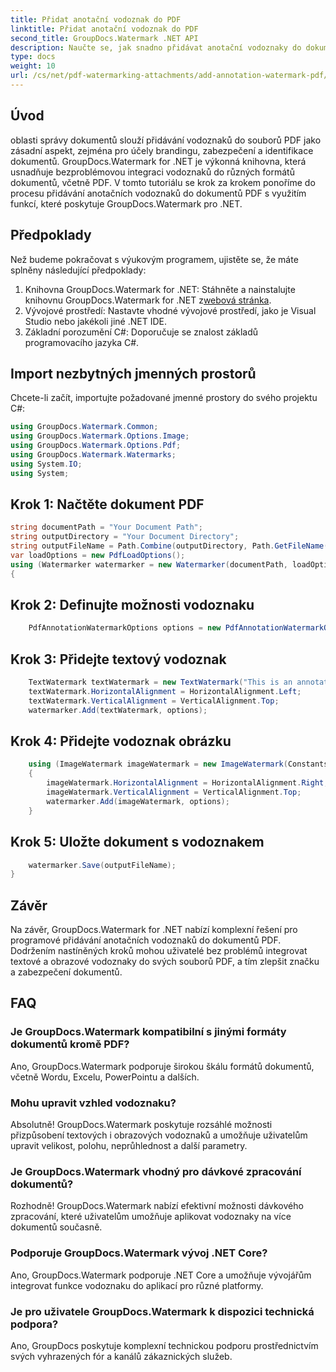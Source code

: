 ```yaml
---
title: Přidat anotační vodoznak do PDF
linktitle: Přidat anotační vodoznak do PDF
second_title: GroupDocs.Watermark .NET API
description: Naučte se, jak snadno přidávat anotační vodoznaky do dokumentů PDF pomocí GroupDocs.Watermark for .NET. Snadno vylepšete značku a zabezpečení dokumentů.
type: docs
weight: 10
url: /cs/net/pdf-watermarking-attachments/add-annotation-watermark-pdf/
---
```

## Úvod
oblasti správy dokumentů slouží přidávání vodoznaků do souborů PDF jako zásadní aspekt, zejména pro účely brandingu, zabezpečení a identifikace dokumentů. GroupDocs.Watermark for .NET je výkonná knihovna, která usnadňuje bezproblémovou integraci vodoznaků do různých formátů dokumentů, včetně PDF. V tomto tutoriálu se krok za krokem ponoříme do procesu přidávání anotačních vodoznaků do dokumentů PDF s využitím funkcí, které poskytuje GroupDocs.Watermark pro .NET.
## Předpoklady
Než budeme pokračovat s výukovým programem, ujistěte se, že máte splněny následující předpoklady:
1.  Knihovna GroupDocs.Watermark for .NET: Stáhněte a nainstalujte knihovnu GroupDocs.Watermark for .NET z[webová stránka](https://releases.groupdocs.com/Watermark/net/).
2. Vývojové prostředí: Nastavte vhodné vývojové prostředí, jako je Visual Studio nebo jakékoli jiné .NET IDE.
3. Základní porozumění C#: Doporučuje se znalost základů programovacího jazyka C#.

## Import nezbytných jmenných prostorů
Chcete-li začít, importujte požadované jmenné prostory do svého projektu C#:
```csharp
using GroupDocs.Watermark.Common;
using GroupDocs.Watermark.Options.Image;
using GroupDocs.Watermark.Options.Pdf;
using GroupDocs.Watermark.Watermarks;
using System.IO;
using System;
```
## Krok 1: Načtěte dokument PDF
```csharp
string documentPath = "Your Document Path";
string outputDirectory = "Your Document Directory";
string outputFileName = Path.Combine(outputDirectory, Path.GetFileName(documentPath));
var loadOptions = new PdfLoadOptions();
using (Watermarker watermarker = new Watermarker(documentPath, loadOptions))
{
```
## Krok 2: Definujte možnosti vodoznaku
```csharp
	PdfAnnotationWatermarkOptions options = new PdfAnnotationWatermarkOptions();
```
## Krok 3: Přidejte textový vodoznak
```csharp
	TextWatermark textWatermark = new TextWatermark("This is an annotation watermark", new Font("Arial", 8));
	textWatermark.HorizontalAlignment = HorizontalAlignment.Left;
	textWatermark.VerticalAlignment = VerticalAlignment.Top;
	watermarker.Add(textWatermark, options);
```
## Krok 4: Přidejte vodoznak obrázku
```csharp
	using (ImageWatermark imageWatermark = new ImageWatermark(Constants.ProtectJpg))
	{
		imageWatermark.HorizontalAlignment = HorizontalAlignment.Right;
		imageWatermark.VerticalAlignment = VerticalAlignment.Top;
		watermarker.Add(imageWatermark, options);
	}
```
## Krok 5: Uložte dokument s vodoznakem
```csharp
	watermarker.Save(outputFileName);
}
```

## Závěr
Na závěr, GroupDocs.Watermark for .NET nabízí komplexní řešení pro programové přidávání anotačních vodoznaků do dokumentů PDF. Dodržením nastíněných kroků mohou uživatelé bez problémů integrovat textové a obrazové vodoznaky do svých souborů PDF, a tím zlepšit značku a zabezpečení dokumentů.
## FAQ
### Je GroupDocs.Watermark kompatibilní s jinými formáty dokumentů kromě PDF?
Ano, GroupDocs.Watermark podporuje širokou škálu formátů dokumentů, včetně Wordu, Excelu, PowerPointu a dalších.
### Mohu upravit vzhled vodoznaku?
Absolutně! GroupDocs.Watermark poskytuje rozsáhlé možnosti přizpůsobení textových i obrazových vodoznaků a umožňuje uživatelům upravit velikost, polohu, neprůhlednost a další parametry.
### Je GroupDocs.Watermark vhodný pro dávkové zpracování dokumentů?
Rozhodně! GroupDocs.Watermark nabízí efektivní možnosti dávkového zpracování, které uživatelům umožňuje aplikovat vodoznaky na více dokumentů současně.
### Podporuje GroupDocs.Watermark vývoj .NET Core?
Ano, GroupDocs.Watermark podporuje .NET Core a umožňuje vývojářům integrovat funkce vodoznaku do aplikací pro různé platformy.
### Je pro uživatele GroupDocs.Watermark k dispozici technická podpora?
Ano, GroupDocs poskytuje komplexní technickou podporu prostřednictvím svých vyhrazených fór a kanálů zákaznických služeb.